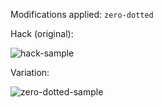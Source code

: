Modifications applied: `zero-dotted`

Hack (original):

![hack-sample](https://user-images.githubusercontent.com/23739434/75803136-d38cd380-5d75-11ea-9b9b-4a09642447e9.png)

Variation:

![zero-dotted-sample](https://user-images.githubusercontent.com/23739434/75803137-d4256a00-5d75-11ea-90b5-222e2825600e.png)
